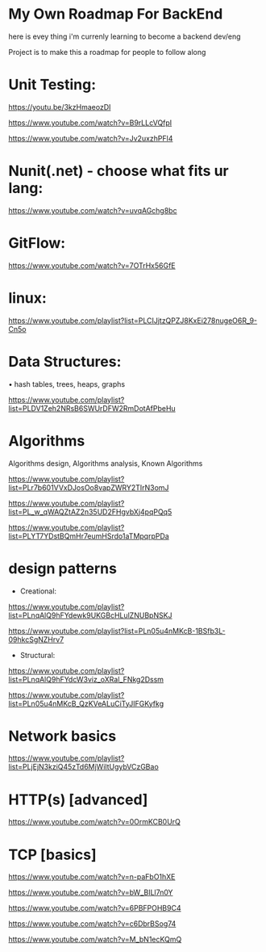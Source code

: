 # My Own Roadmap For BackEnd

here is evey thing i'm currenly learning to become a backend dev/eng


Project is to make this a roadmap for people to follow along 

# Unit Testing: 
https://youtu.be/3kzHmaeozDI

https://www.youtube.com/watch?v=B9rLLcVQfpI

https://www.youtube.com/watch?v=Jv2uxzhPFl4

# Nunit(.net) - choose what fits ur lang:

https://www.youtube.com/watch?v=uvqAGchg8bc 

# GitFlow:

https://www.youtube.com/watch?v=7OTrHx56GfE

# linux: 

https://www.youtube.com/playlist?list=PLCIJjtzQPZJ8KxEi278nugeO6R_9-Cn5o

# Data Structures:
• hash tables, trees, heaps, graphs

https://www.youtube.com/playlist?list=PLDV1Zeh2NRsB6SWUrDFW2RmDotAfPbeHu

# Algorithms
Algorithms design, Algorithms analysis, Known Algorithms

https://www.youtube.com/playlist?list=PLr7b601VVxDJosOo8vapZWRY2TIrN3omJ

https://www.youtube.com/playlist?list=PL_w_qWAQZtAZ2n35UD2FHgvbXj4pqPQq5

https://www.youtube.com/playlist?list=PLYT7YDstBQmHr7eumHSrdo1aTMpqrpPDa

# design patterns

- Creational: 

https://www.youtube.com/playlist?list=PLnqAlQ9hFYdewk9UKGBcHLulZNUBpNSKJ

https://www.youtube.com/playlist?list=PLn05u4nMKcB-1BSfb3L-09hkcSgNZHrv7

- Structural:
 
https://www.youtube.com/playlist?list=PLnqAlQ9hFYdcW3viz_oXRal_FNkg2Dssm

https://www.youtube.com/playlist?list=PLn05u4nMKcB_QzKVeALuCiTyJIFGKyfkg


# Network basics
https://www.youtube.com/playlist?list=PLjEjN3kziQ45zTd6MjWiltUgybVCzGBao

# HTTP(s) [advanced]
https://www.youtube.com/watch?v=0OrmKCB0UrQ

# TCP [basics]
https://www.youtube.com/watch?v=n-paFbO1hXE

https://www.youtube.com/watch?v=bW_BILl7n0Y

https://www.youtube.com/watch?v=6PBFPOHB9C4

https://www.youtube.com/watch?v=c6DbrBSog74

https://www.youtube.com/watch?v=M_bN1ecKQmQ




